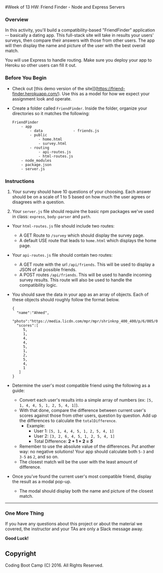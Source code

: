 #Week of 13 HW: Friend Finder - Node and Express Servers

### Overview

In this activity, you'll build a compatibility-based "FriendFinder" application -- basically a dating app. This full-stack site will take in results your users' surveys, then compare their answers with those from other users. The app will then display the name and picture of the user with the best overall match. 

You will use Express to handle routing. Make sure you deploy your app to Heroku so other users can fill it out.

### Before You Begin
* Check out [this demo version of the site]](https://friend-finder.herokuapp.com/). Use this as a model for how we expect your assignment look and operate.

* Create a folder called `FriendFinder`. Inside the folder, organize your directories so it matches the following:

	```
	FriendFinder
		- app
			- data				- friends.js
			- public
				- home.html
				- survey.html
			- routing
				- api-routes.js
				- html-routes.js
		- node_modules
		- package.json
		- server.js
	```

### Instructions
1. Your survey should have 10 questions of your choosing. Each answer should be on a scale of 1 to 5 based on how much the user agrees or disagrees with a question.

2. Your `server.js` file should require the basic npm packages we've used in class: `express`, `body-parser` and `path`.

* Your `html-routes.js` file should include two routes:
	* A GET Route to `/survey` which should display the survey page.
	* A default USE route that leads to `home.html` which displays the home page. 

* Your `api-routes.js` file should contain two routes:
	* A GET route with the url `/api/friends`. This will be used to display a JSON of all possible friends.
	* A POST routes `/api/friends`. This will be used to handle incoming survey results. This route will also be used to handle the compatibility logic. 

* You should save the data in your app as an array of objects. Each of these objects should roughly follow the format below.

	```
	{
	  "name":"Ahmed",
	  "photo":"https://media.licdn.com/mpr/mpr/shrinknp_400_400/p/6/005/064/1bd/3435aa3.jpg",
	  "scores":[
	     5,
	     1,
	     4,
	     4,
	     5,
	     1,
	     2,
	     5,
	     4,
	     1
	   ]
	}
	```
   		
* Determine the user's most compatible friend using the following as a guide:
	* Convert each user's results into a simple array of numbers (ex: `[5, 1, 4, 4, 5, 1, 2, 5, 4, 1]`).
	* With that done, compare the difference between current user's scores against those from other users, question by question. Add up the differences to calculate the `totalDifference`.
		* Example: 
			* User 1: `[5, 1, 4, 4, 5, 1, 2, 5, 4, 1]`
			* User 2: `[3, 2, 6, 4, 5, 1, 2, 5, 4, 1]`
			* Total Difference: **2 + 1 + 2 =** ***5***
	* Remember to use the absolute value of the differences. Put another way: no negative solutions! Your app should calculate both `5-3` and `3-5` as `2`, and so on. 
	* The closest match will be the user with the least amount of difference.

* Once you've found the current user's most compatible friend, display the result as a modal pop-up.
	* The modal should display both the name and picture of the closest match. 

-------
### One More Thing
If you have any questions about this project or about the material we covered, the instructor and your TAs are only a Slack message away.

**Good Luck!**

## Copyright
Coding Boot Camp (C) 2016. All Rights Reserved.